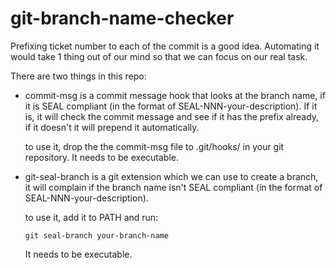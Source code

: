 git-branch-name-checker
=======================

Prefixing ticket number to each of the commit is a good
idea. Automating it would take 1 thing out of our mind so that we can
focus on our real task.

There are two things in this repo:

- commit-msg
  is a commit message hook that looks at the branch name, if it is
  SEAL compliant (in the format of SEAL-NNN-your-description). If it
  is, it will check the commit message and see if it has the prefix
  already, if it doesn't it will prepend it automatically.

  to use it, drop the the commit-msg file to .git/hooks/ in your git
  repository. It needs to be executable.

- git-seal-branch
  is a git extension which we can use to create a branch, it will
  complain if the branch name isn't SEAL compliant (in the format of
  SEAL-NNN-your-description).

  to use it, add it to PATH and run:

  ```
  git seal-branch your-branch-name
  ```
  It needs to be executable.


